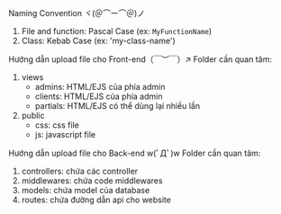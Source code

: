 Naming Convention ヾ(＠⌒ー⌒＠)ノ
1. File and function: Pascal Case (ex:  `MyFunctionName`)
2. Class: Kebab Case (ex: 'my-class-name')


Hướng dẫn upload file cho Front-end（￣︶￣）↗
Folder cần quan tâm: 
1. views
    + admins: HTML/EJS của phía admin
    + clients: HTML/EJS của phía admin
    + partials: HTML/EJS có thể dùng lại nhiều lần
2. public
    + css: css file
    + js: javascript file  

Hướng dẫn upload file cho Back-end w(ﾟДﾟ)w
Folder cần quan tâm: 
1. controllers: chứa các controller
2. middlewares: chứa code middlewares 
3. models: chứa model của database
4. routes: chứa đường dẫn api cho website